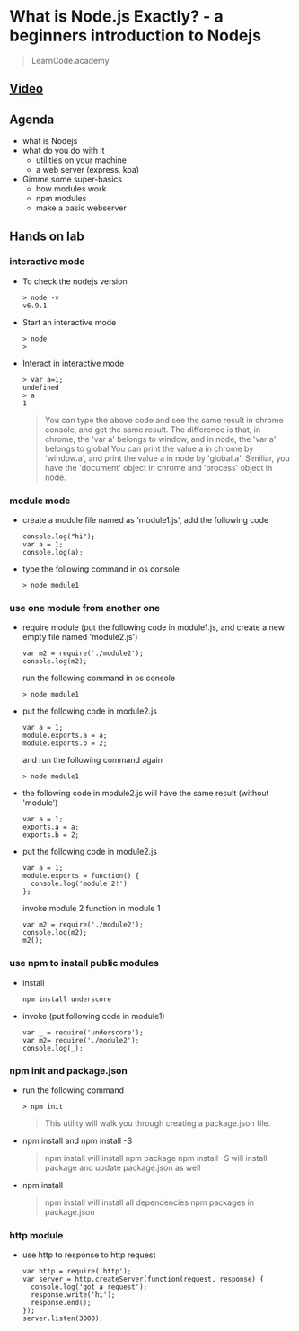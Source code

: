 # What is Node.js Exactly? - a beginners introduction to Nodejs

> LearnCode.academy

## [Video](https://www.youtube.com/watch?v=pU9Q6oiQNd0&t=18s)

## Agenda

  - what is Nodejs
  - what do you do with it
    + utilities on your machine
    + a web server (express, koa)
  - Gimme some super-basics
    + how modules work
    + npm modules
    + make a basic webserver

## Hands on lab

### interactive mode

* To check the nodejs version

  ```
  > node -v
  v6.9.1
  ```

* Start an interactive mode

  ```
  > node
  >
  ```

* Interact in interactive mode

  ```
  > var a=1;
  undefined
  > a
  1
  ```

  > You can type the above code and see the same result in chrome console, and get the same result.
  > The difference is that, in chrome, the 'var a' belongs to window, and in node, the 'var a' belongs to global
  > You can print the value a in chrome by 'window.a', and print the value a in node by 'global.a'.
  > Similiar, you have the 'document' object in chrome and 'process' object in node.

### module mode

* create a module file named as 'module1.js', add the following code

  ```
  console.log("hi");
  var a = 1;
  console.log(a);
  ```

* type the following command in os console

  ```
  > node module1
  ```

### use one module from another one

* require module (put the following code in module1.js, and create a new empty file named 'module2.js')

  ```
  var m2 = require('./module2');
  console.log(m2);
  ```

  run the following command in os console

  ```
  > node module1
  ```

* put the following code in module2.js

  ```
  var a = 1;
  module.exports.a = a;
  module.exports.b = 2;
  ```

  and run the following command again

  ```
  > node module1
  ```

* the following code in module2.js will have the same result (without 'module')

  ```
  var a = 1;
  exports.a = a;
  exports.b = 2;
  ```

* put the following code in module2.js

  ```
  var a = 1;
  module.exports = function() {
    console.log('module 2!')
  };
  ```

  invoke module 2 function in module 1

  ```
  var m2 = require('./module2');
  console.log(m2);
  m2();
  ```

### use npm to install public modules

* install

  ```
  npm install underscore
  ```

* invoke (put following code in module1)

  ```
  var _ = require('underscore');
  var m2= require('./module2');
  console.log(_);
  ```

### npm init and package.json

* run the following command

  ```
  > npm init
  ```

  > This utility will walk you through creating a package.json file.

* npm install <package name> and npm install <package name> -S

  > npm install <package name> will install npm package
  > npm install <package name> -S will install package and update package.json as well

* npm install

  > npm install will install all dependencies npm packages in package.json

### http module

* use http to response to http request

  ```
  var http = require('http');
  var server = http.createServer(function(request, response) {
    console.log('got a request');
    response.write('hi');
    response.end();
  });
  server.listen(3000);
  ```
